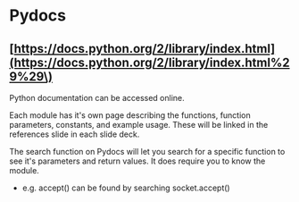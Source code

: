 # Pydocs

## [https://docs.python.org/2/library/index.html](https://docs.python.org/2/library/index.html%29%29\)

Python documentation can be accessed online.

Each module has it's own page describing the functions, function parameters, constants, and example usage. These will be linked in the references slide in each slide deck.

The search function on Pydocs will let you search for a specific function to see it's parameters and return values. It does require you to know the module.

* e.g. accept\(\) can be found by searching socket.accept\(\)

